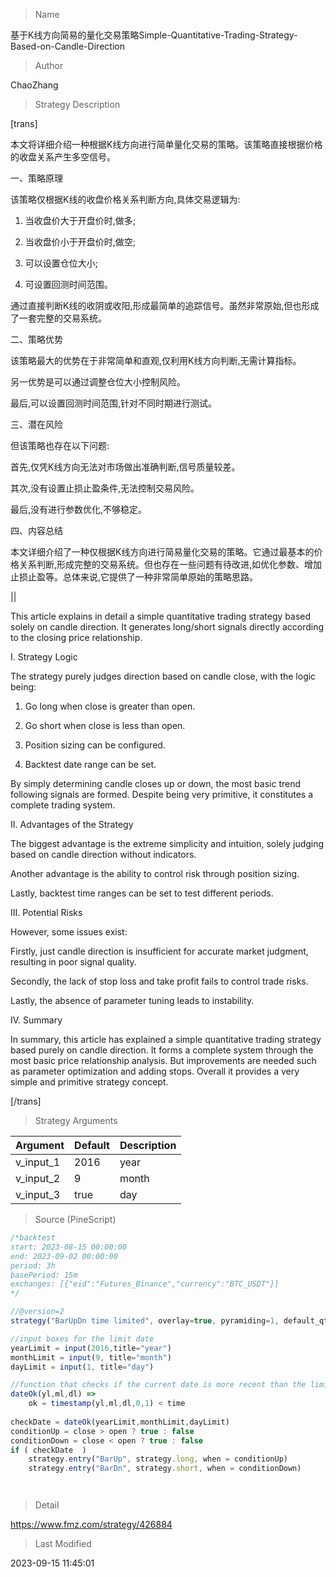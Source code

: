 
> Name

基于K线方向简易的量化交易策略Simple-Quantitative-Trading-Strategy-Based-on-Candle-Direction

> Author

ChaoZhang

> Strategy Description


[trans]  

本文将详细介绍一种根据K线方向进行简单量化交易的策略。该策略直接根据价格的收盘关系产生多空信号。

一、策略原理

该策略仅根据K线的收盘价格关系判断方向,具体交易逻辑为:

1. 当收盘价大于开盘价时,做多;

2. 当收盘价小于开盘价时,做空; 

3. 可以设置仓位大小;

4. 可设置回测时间范围。

通过直接判断K线的收阴或收阳,形成最简单的追踪信号。虽然非常原始,但也形成了一套完整的交易系统。

二、策略优势

该策略最大的优势在于非常简单和直观,仅利用K线方向判断,无需计算指标。

另一优势是可以通过调整仓位大小控制风险。

最后,可以设置回测时间范围,针对不同时期进行测试。

三、潜在风险

但该策略也存在以下问题:

首先,仅凭K线方向无法对市场做出准确判断,信号质量较差。

其次,没有设置止损止盈条件,无法控制交易风险。

最后,没有进行参数优化,不够稳定。

四、内容总结

本文详细介绍了一种仅根据K线方向进行简易量化交易的策略。它通过最基本的价格关系判断,形成完整的交易系统。但也存在一些问题有待改进,如优化参数、增加止损止盈等。总体来说,它提供了一种非常简单原始的策略思路。

||

This article explains in detail a simple quantitative trading strategy based solely on candle direction. It generates long/short signals directly according to the closing price relationship.

I. Strategy Logic

The strategy purely judges direction based on candle close, with the logic being:

1. Go long when close is greater than open. 

2. Go short when close is less than open.

3. Position sizing can be configured. 

4. Backtest date range can be set.

By simply determining candle closes up or down, the most basic trend following signals are formed. Despite being very primitive, it constitutes a complete trading system.

II. Advantages of the Strategy

The biggest advantage is the extreme simplicity and intuition, solely judging based on candle direction without indicators. 

Another advantage is the ability to control risk through position sizing.

Lastly, backtest time ranges can be set to test different periods.

III. Potential Risks

However, some issues exist:

Firstly, just candle direction is insufficient for accurate market judgment, resulting in poor signal quality.

Secondly, the lack of stop loss and take profit fails to control trade risks.

Lastly, the absence of parameter tuning leads to instability. 

IV. Summary

In summary, this article has explained a simple quantitative trading strategy based purely on candle direction. It forms a complete system through the most basic price relationship analysis. But improvements are needed such as parameter optimization and adding stops. Overall it provides a very simple and primitive strategy concept.

[/trans]

> Strategy Arguments



|Argument|Default|Description|
|----|----|----|
|v_input_1|2016|year|
|v_input_2|9|month|
|v_input_3|true|day|


> Source (PineScript)

``` javascript
/*backtest
start: 2023-08-15 00:00:00
end: 2023-09-02 00:00:00
period: 3h
basePeriod: 15m
exchanges: [{"eid":"Futures_Binance","currency":"BTC_USDT"}]
*/

//@version=2
strategy("BarUpDn time limited", overlay=true, pyramiding=1, default_qty_type = strategy.fixed, default_qty_value = 1 )

//input boxes for the limit date
yearLimit = input(2016,title="year") 
monthLimit = input(9, title="month")
dayLimit = input(1, title="day")

//function that checks if the current date is more recent than the limit
dateOk(yl,ml,dl) =>
    ok = timestamp(yl,ml,dl,0,1) < time
    
checkDate = dateOk(yearLimit,monthLimit,dayLimit)
conditionUp = close > open ? true : false
conditionDown = close < open ? true : false
if ( checkDate  )
    strategy.entry("BarUp", strategy.long, when = conditionUp)
    strategy.entry("BarDn", strategy.short, when = conditionDown)




```

> Detail

https://www.fmz.com/strategy/426884

> Last Modified

2023-09-15 11:45:01
